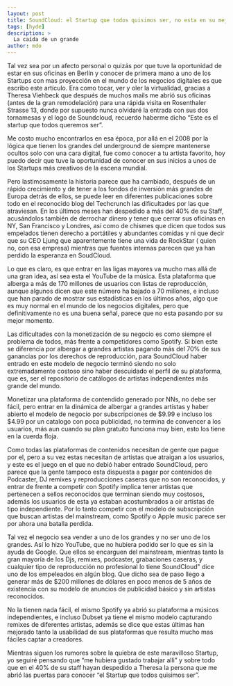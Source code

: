 ```yaml
---
layout: post
title: SoundCloud: el Startup que todos quisimos ser, no esta en su mejor momento.
tags: [hyde]
description: >
  La caída de un grande
author: mdo
---
```

Tal vez sea por un afecto personal o quizás por que tuve la oportunidad de estar en sus oficinas en Berlín y conocer de primera mano a uno de los Startups con mas proyección en el mundo de los negocios digitales es que escribo este artículo. Era como tocar, ver y oler la virtualidad, gracias a Theresa Viehbeck que después de muchos mails me abrió sus oficinas (antes de la gran remodelación) para una rápida visita en Rosenthaler Strasse 13, donde por supuesto nunca olvidaré la entrada con sus dos tornamesas y el logo de Soundcloud, recuerdo haberme dicho “Este es el startup que todos queremos ser”.

Me costo mucho encontrarlos en esa época, por allá en el 2008 por la lógica que tienen los grandes del underground de siempre mantenerse ocultos solo con una cara digital, fue como conocer a tu artista favorito, hoy puedo decir que tuve la oportunidad de conocer en sus inicios a unos de los Startups más creativos de la escena mundial.

Pero lastimosamente la historia parece que ha cambiado, después de un rápido crecimiento y de tener a los fondos de inversión más grandes de Europa detrás de ellos, se puede leer en diferentes publicaciones sobre todo en el reconocido blog del Techcrunch las dificultades por las que atraviesan. En los últimos meses han despedido a más del 40% de su Staff, acusándolos también de derrochar dinero y tener que cerrar sus oficinas en NY, San Francisco y Londres, así como de chismes que dicen que todos sus empelados tienen derecho a portátiles y abundantes comidas y ni que decir que su CEO Ljung que aparentemente tiene una vida de RockStar ( quien no, con esa empresa) mientras que fuentes internas parecen que ya han perdido la esperanza en SoudCloud.

Lo que es claro, es que entrar en las ligas mayores va mucho mas allá de una gran idea, así sea esta el YouTube de la música. Esta plataforma que alberga a más de 170 millones de usuarios con listas de reproducción, aunque algunos dicen que este número ha bajado a 70 millones, e incluso que han parado de mostrar sus estadísticas en los últimos años, algo que es muy normal en el mundo de los negocios digitales, pero que definitivamente no es una buena señal, parece que no esta pasando por su mejor momento.

Las dificultades con la monetización de su negocio es como siempre el problema de todos, más frente a competidores como Spotify. Si bien este se diferencia por albergar a grandes artistas pagando más del 70% de sus ganancias por los derechos de reproducción, para SoundCloud haber entrado en este modelo de negocio terminó siendo no solo extremadamente costoso sino haber descuidado el perfil de su plataforma, que es, ser el repositorio de catálogos de artistas independientes más grande del mundo.

Monetizar una plataforma de contendido generado por NNs, no debe ser fácil, pero entrar en la dinámica de albergar a grandes artistas y haber abierto el modelo de negocio por subscripciones de $9.99 e incluso los $4.99 por un catalogo con poca publicidad, no termina de convencer a los usuarios, más aun cuando su plan gratuito funciona muy bien, esto los tiene en la cuerda floja.

Como todas las plataformas de contenidos necesitan de gente que pague por el, pero a su vez estas necesitan de artistas que atraigan a los usuarios, y este es el juego en el que no debió haber entrado SoundCloud, pero parece que la gente tampoco esta dispuesta a pagar por contenidos de Podcaster, DJ remixes y reproducciones caseras que no son reconocidos, y entrar de frente a competir con Spotify  implica tener artistas que pertenecen a sellos reconocidos que terminan siendo muy costosos, además los usuarios de esta ya estaban acostumbrados a oír artistas de tipo independiente. Por lo tanto competir con el modelo de subscripción que buscan artistas del mainstream,  como Spotify o Apple music parece ser por ahora una batalla perdida.

Tal vez el negocio sea vender a uno de los grandes y no ser uno de los grandes. Así lo hizo YouTube, que no hubiera podido ser lo que es sin la ayuda de Google. Que ellos se encarguen del mainstream, mientras tanto la gran mayoría de los Djs, remixes, podcaster, grabaciones caseras, y cualquier tipo de reproducción no profesional lo tiene SoundCloud" dice uno de los empeleados en algún blog. Que dicho sea de paso llego a generar más de $200 millones de dólares en poco menos de 5 años de existencia con su modelo de anuncios de publicidad básico y sin artistas reconocidos.

No la tienen nada fácil,  el mismo Spotify ya abrió su plataforma a músicos independientes, e incluso Dubset ya tiene el mismo modelo capturando remixes de diferentes artistas, además se dice que estas últimas han mejorado tanto la usabilidad de sus plataformas que resulta mucho mas fáciles captar a creadores.

Mientras siguen los rumores sobre la quiebra de este maravilloso Startup, yo seguiré pensando que “me hubiera gustado trabajar alli” y sobre todo que en el 40% de su staff hayan despedido a Theresa la persona que me abrió las puertas para conocer “el Startup que todos quisimos ser”.
